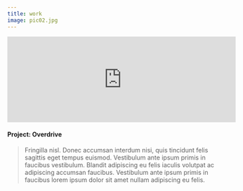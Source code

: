 ```yaml
---
title: work
image: pic02.jpg
---
```


<section>
  
<div class="image">

  <iframe width="520" height="196" src="https://www.youtube.com/embed/pkDWpyRfxoo;autoplay=1&mute=1" frameborder="0" allow="accelerometer; autoplay; clipboard-write; encrypted-media; gyroscope; picture-in-picture; web-share" allowfullscreen></iframe>

</div>
	<h4>Project: Overdrive</h4>
	<blockquote>Fringilla nisl. Donec accumsan interdum nisi, quis tincidunt felis sagittis eget tempus euismod. Vestibulum ante ipsum primis in faucibus vestibulum. Blandit adipiscing eu felis iaculis volutpat ac adipiscing accumsan faucibus. Vestibulum ante ipsum primis in faucibus lorem ipsum dolor sit amet nullam adipiscing eu felis.</blockquote>
	
</section>
